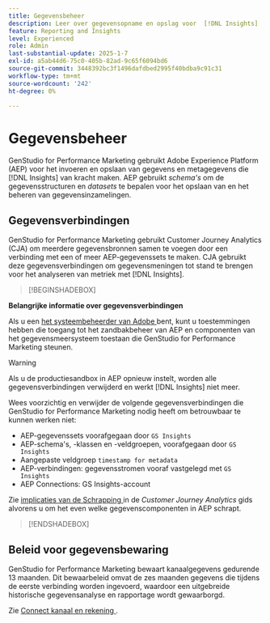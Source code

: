 ```yaml
---
title: Gegevensbeheer
description: Leer over gegevensopname en opslag voor  [!DNL Insights]  in GenStudio for Performance Marketing.
feature: Reporting and Insights
level: Experienced
role: Admin
last-substantial-update: 2025-1-7
exl-id: a5ab44d6-75c0-405b-82ad-9c65f6094bd6
source-git-commit: 3448392bc3f1496dafdbed2995f40bdba9c91c31
workflow-type: tm+mt
source-wordcount: '242'
ht-degree: 0%

---
```


# Gegevensbeheer

GenStudio for Performance Marketing gebruikt Adobe Experience Platform (AEP) voor het invoeren en opslaan van gegevens en metagegevens die [!DNL Insights] van kracht maken. AEP gebruikt _schema&#39;s_ om de gegevensstructuren en _datasets_ te bepalen voor het opslaan van en het beheren van gegevensinzamelingen.

## Gegevensverbindingen

GenStudio for Performance Marketing gebruikt Customer Journey Analytics (CJA) om meerdere gegevensbronnen samen te voegen door een verbinding met een of meer AEP-gegevenssets te maken. CJA gebruikt deze gegevensverbindingen om gegevensmeningen tot stand te brengen voor het analyseren van metriek met [!DNL Insights].

>[!BEGINSHADEBOX]

**Belangrijke informatie over gegevensverbindingen**

Als u een [ het systeembeheerder van Adobe ](/help/user-guide/user-roles.md#adobe-system-administrator-vs-genstudio-system-manager) bent, kunt u toestemmingen hebben die toegang tot het zandbakbeheer van AEP en componenten van het gegevensmeersysteem toestaan die GenStudio for Performance Marketing steunen.

>[!WARNING]
>
>Als u de productiesandbox in AEP opnieuw instelt, worden alle gegevensverbindingen verwijderd en werkt [!DNL Insights] niet meer.

Wees voorzichtig en verwijder de volgende gegevensverbindingen die GenStudio for Performance Marketing nodig heeft om betrouwbaar te kunnen werken niet:

- AEP-gegevenssets voorafgegaan door `GS Insights`
- AEP-schema&#39;s, -klassen en -veldgroepen, voorafgegaan door `GS Insights`
- Aangepaste veldgroep `timestamp for metadata`
- AEP-verbindingen: gegevensstromen vooraf vastgelegd met `GS Insights`
- AEP Connections: GS Insights-account

Zie [ implicaties van de Schrapping ](https://experienceleague.adobe.com/en/docs/analytics-platform/using/technotes/deletion) in de _Customer Journey Analytics_ gids alvorens u om het even welke gegevenscomponenten in AEP schrapt.

>[!ENDSHADEBOX]

## Beleid voor gegevensbewaring

GenStudio for Performance Marketing bewaart kanaalgegevens gedurende 13 maanden. Dit bewaarbeleid omvat de zes maanden gegevens die tijdens de eerste verbinding worden ingevoerd, waardoor een uitgebreide historische gegevensanalyse en rapportage wordt gewaarborgd.

Zie [ Connect kanaal en rekening ](/help/user-guide/insights/connect-channel.md).

